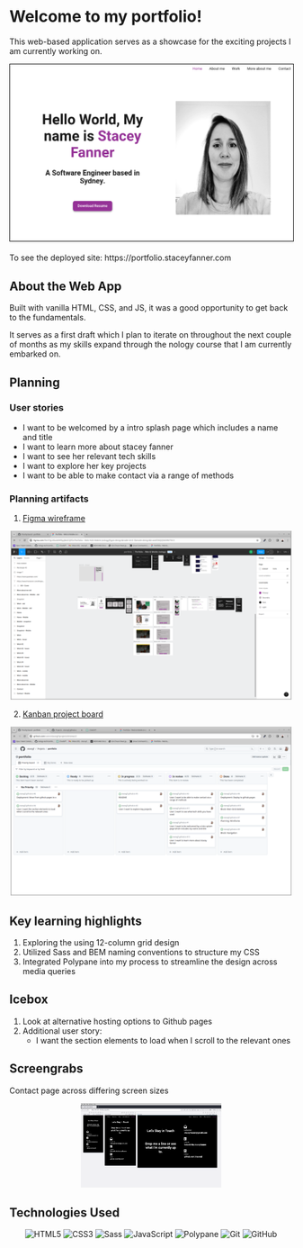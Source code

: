 # Welcome to my portfolio!

This web-based application serves as a showcase for the exciting projects I am currently working on.

<!-- <div align="center">

  <img src="./assets/images/mobile-homepage.png" alt="Homepage Screenshot">

</div> -->

<div align="center">

  <img src="./assets/images/desktop-homepage.png" alt="Homepage Screenshot" style="border: 1px solid black ">

</div>
 
 <br>
To see the deployed site: https://portfolio.staceyfanner.com

## About the Web App

Built with vanilla HTML, CSS, and JS, it was a good opportunity to get back to the fundamentals.

It serves as a first draft which I plan to iterate on throughout the next couple of months as my skills expand through the nology course that I am currently embarked on.

## Planning

### User stories

- I want to be welcomed by a intro splash page which includes a name and title
- I want to learn more about stacey fanner
- I want to see her relevant tech skills
- I want to explore her key projects
- I want to be able to make contact via a range of methods

### Planning artifacts

1. [Figma wireframe](<https://www.figma.com/file/5TgUXIooWHFEpJBoSCQFDr/Portfolio---Web-%26-Mobile-(nology)?type=design&node-id=0%3A1&mode=design&t=woVCtkQQ5AKWk7Y6-1>)

<div align="center">
 <img src="./assets/images/figma.png" title="Figma wireframe" width="500" height="300">
 </div>

2. [Kanban project board](https://github.com/users/staceyjf/projects/6/views/2)

<div align="center">
 <img src="./assets/images/project-board.png" title="Github Project board" width="500" height="300">
 </div>

## Key learning highlights

1. Exploring the using 12-column grid design
2. Utilized Sass and BEM naming conventions to structure my CSS
3. Integrated Polypane into my process to streamline the design across media queries

## Icebox

1. Look at alternative hosting options to Github pages
2. Additional user story:
   - I want the section elements to load when I scroll to the relevant ones

## Screengrabs

Contact page across differing screen sizes

<div align="center">
<img src="./assets/images/polypane.png" title="Logon page" width="250" height="150"> 
</div>

<div align="left">

## Technologies Used

<div align="center">

![HTML5](https://img.shields.io/badge/-HTML5-05122A?style=flat&logo=html5)
![CSS3](https://img.shields.io/badge/-CSS3-05122A?style=flat&logo=css3)
![Sass](https://img.shields.io/badge/-Sass-05122A?style=flat&logo=sass)
![JavaScript](https://img.shields.io/badge/-JavaScript-05122A?style=flat&logo=javascript)
![Polypane](https://img.shields.io/badge/-Polypane-05122A?style=flat&logo=polypane)
![Git](https://img.shields.io/badge/-Git-05122A?style=flat&logo=git)
![GitHub](https://img.shields.io/badge/-GitHub-05122A?style=flat&logo=github)

</div>

</div>

